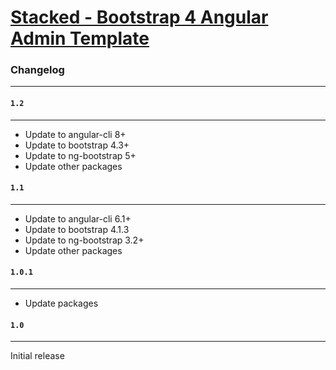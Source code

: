 # [Stacked - Bootstrap 4 Angular Admin Template](https://themeforest.net/user/iamnyasha)


### Changelog
***

#### `1.2`
***

* Update to angular-cli 8+
* Update to bootstrap 4.3+
* Update to ng-bootstrap 5+
* Update other packages

#### `1.1`
***

* Update to angular-cli 6.1+
* Update to bootstrap 4.1.3
* Update to ng-bootstrap 3.2+
* Update other packages


#### `1.0.1`
***

- Update packages


#### `1.0`
***

Initial release
